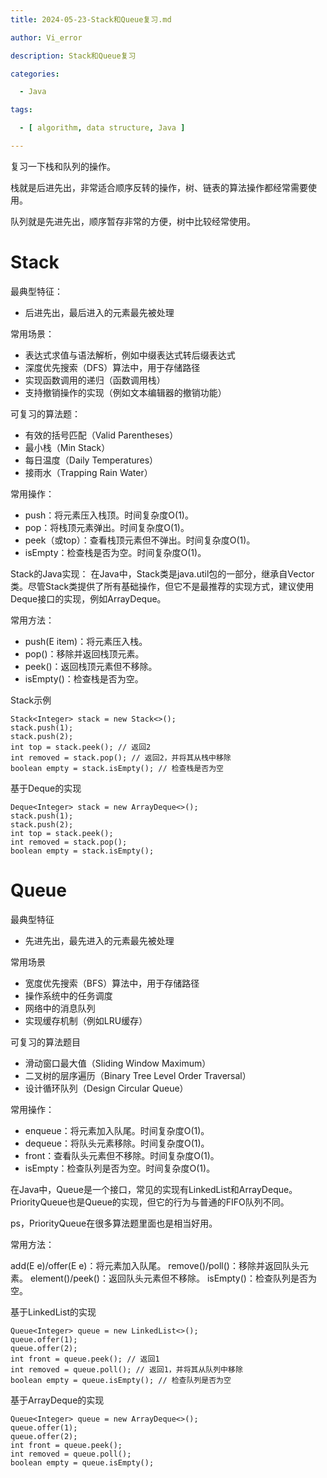 ```yaml
---
title: 2024-05-23-Stack和Queue复习.md

author: Vi_error

description: Stack和Queue复习

categories:

  - Java

tags:

  - [ algorithm, data structure, Java ]

---
```


复习一下栈和队列的操作。

栈就是后进先出，非常适合顺序反转的操作，树、链表的算法操作都经常需要使用。

队列就是先进先出，顺序暂存非常的方便，树中比较经常使用。

# Stack

最典型特征：

- 后进先出，最后进入的元素最先被处理

常用场景：

- 表达式求值与语法解析，例如中缀表达式转后缀表达式
- 深度优先搜索（DFS）算法中，用于存储路径
- 实现函数调用的递归（函数调用栈）
- 支持撤销操作的实现（例如文本编辑器的撤销功能）

可复习的算法题：

- 有效的括号匹配（Valid Parentheses）
- 最小栈（Min Stack）
- 每日温度（Daily Temperatures）
- 接雨水（Trapping Rain Water）

常用操作：

- push：将元素压入栈顶。时间复杂度O(1)。
- pop：将栈顶元素弹出。时间复杂度O(1)。
- peek（或top）：查看栈顶元素但不弹出。时间复杂度O(1)。
- isEmpty：检查栈是否为空。时间复杂度O(1)。

Stack的Java实现：
在Java中，Stack类是java.util包的一部分，继承自Vector类。尽管Stack类提供了所有基础操作，但它不是最推荐的实现方式，建议使用Deque接口的实现，例如ArrayDeque。

常用方法：

- push(E item)：将元素压入栈。
- pop()：移除并返回栈顶元素。
- peek()：返回栈顶元素但不移除。
- isEmpty()：检查栈是否为空。

Stack示例

```
Stack<Integer> stack = new Stack<>();
stack.push(1);
stack.push(2);
int top = stack.peek(); // 返回2
int removed = stack.pop(); // 返回2，并将其从栈中移除
boolean empty = stack.isEmpty(); // 检查栈是否为空
```

基于Deque的实现

```
Deque<Integer> stack = new ArrayDeque<>();
stack.push(1);
stack.push(2);
int top = stack.peek();
int removed = stack.pop();
boolean empty = stack.isEmpty();
```

# Queue

最典型特征

- 先进先出，最先进入的元素最先被处理

常用场景

- 宽度优先搜索（BFS）算法中，用于存储路径
- 操作系统中的任务调度
- 网络中的消息队列
- 实现缓存机制（例如LRU缓存）

可复习的算法题目

- 滑动窗口最大值（Sliding Window Maximum）
- 二叉树的层序遍历（Binary Tree Level Order Traversal）
- 设计循环队列（Design Circular Queue）

常用操作：

- enqueue：将元素加入队尾。时间复杂度O(1)。
- dequeue：将队头元素移除。时间复杂度O(1)。
- front：查看队头元素但不移除。时间复杂度O(1)。
- isEmpty：检查队列是否为空。时间复杂度O(1)。

在Java中，Queue是一个接口，常见的实现有LinkedList和ArrayDeque。PriorityQueue也是Queue的实现，但它的行为与普通的FIFO队列不同。

ps，PriorityQueue在很多算法题里面也是相当好用。

常用方法：

add(E e)/offer(E e)：将元素加入队尾。
remove()/poll()：移除并返回队头元素。
element()/peek()：返回队头元素但不移除。
isEmpty()：检查队列是否为空。

基于LinkedList的实现

```
Queue<Integer> queue = new LinkedList<>();
queue.offer(1);
queue.offer(2);
int front = queue.peek(); // 返回1
int removed = queue.poll(); // 返回1，并将其从队列中移除
boolean empty = queue.isEmpty(); // 检查队列是否为空
```

基于ArrayDeque的实现

```
Queue<Integer> queue = new ArrayDeque<>();
queue.offer(1);
queue.offer(2);
int front = queue.peek();
int removed = queue.poll();
boolean empty = queue.isEmpty();
```